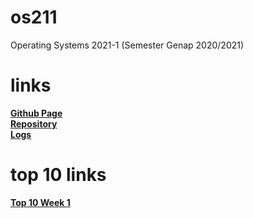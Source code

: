 # os211
Operating Systems 2021-1 (Semester Genap 2020/2021)

# links
[**Github Page**](https://csq307.github.io/os211/)\
[**Repository**](https://github.com/csq307/os211)\
[**Logs**](https://github.com/csq307/os211/blob/master/TXT/mylog.txt)

# top 10 links
[**Top 10 Week 1**](w01.md)
